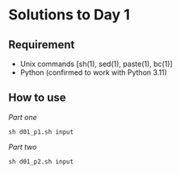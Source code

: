 # Solutions to Day 1

## Requirement

* Unix commands [sh(1), sed(1), paste(1), bc(1)]
* Python (confirmed to work with Python 3.11)

## How to use

*Part one*

```console
sh d01_p1.sh input
```

*Part two*

```console
sh d01_p2.sh input
```

